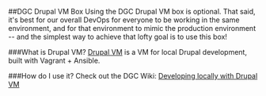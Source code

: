 ##DGC Drupal VM Box
Using the DGC Drupal VM box is optional.  That said, it's best for our overall DevOps for everyone to be working in the same environment, and for that environment to mimic the production environment -- and the simplest way to achieve that lofty goal is to use this box!

###What is Drupal VM?
[Drupal VM](http://www.drupalvm.com/) is a VM for local Drupal development, built with Vagrant + Ansible.

###How do I use it?
Check out the DGC Wiki: [Developing locally with Drupal VM](https://github.com/Drupal4Gov/Drupal-GovCon-2016/wiki/Developing-locally-with-Drupal-VM)
